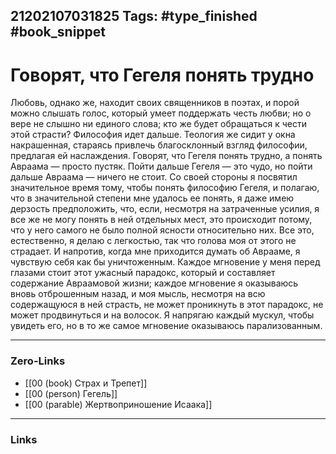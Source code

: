 21202107031825
Tags: #type_finished #book_snippet
---
# Говорят, что Гегеля понять трудно

Любовь, однако же, находит своих священников в поэтах, и порой можно слышать голос, который умеет поддержать честь любви; но о вере не слышно ни единого слова; кто же будет обращаться к чести этой страсти? Философия идет дальше. Теология же сидит у окна накрашенная, стараясь привлечь благосклонный взгляд философии, предлагая ей наслаждения. Говорят, что Гегеля понять трудно, а понять Авраама — просто пустяк. Пойти дальше Гегеля — это чудо, но пойти дальше Авраама — ничего не стоит. Со своей стороны я посвятил значительное время тому, чтобы понять философию Гегеля, и полагаю, что в значительной степени мне удалось ее понять, я даже имею дерзость предположить, что, если, несмотря на затраченные усилия, я все же не могу понять в ней отдельных мест, это происходит потому, что у него самого не было полной ясности относительно них. Все это, естественно, я делаю с легкостью, так что голова моя от этого не страдает. И напротив, когда мне приходится думать об Аврааме, я чувствую себя как бы уничтоженным. Каждое мгновение у меня перед глазами стоит этот ужасный парадокс, который и составляет содержание Авраамовой жизни; каждое мгновение я оказываюсь вновь отброшенным назад, и моя мысль, несмотря на всю содержащуюся в ней страсть, не может проникнуть в этот парадокс, не может продвинуться и на волосок. Я напрягаю каждый мускул, чтобы увидеть его, но в то же самое мгновение оказываюсь парализованным.

---
### Zero-Links
- [[00 (book) Страх и Трепет]]
- [[00 (person) Гегель]]
- [[00 (parable) Жертвоприношение Исаака]]
---
### Links